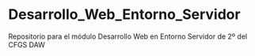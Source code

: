 # Desarrollo_Web_Entorno_Servidor
Repositorio para el módulo Desarrollo Web en Entorno Servidor de 2º del CFGS DAW
